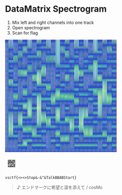 # DataMatrix Spectrogram
1. Mix left and right channels into one track
2. Open spectrogram
3. Scan for flag

![Spectrogram screenshot](sceenshot.png)

![Traced DataMatrix code](datamatrix.png)

`vsctf{<><>Stop&-&^&TalkBBABStart}`

> ♪ エンドマークに希望と涙を添えて / cosMo